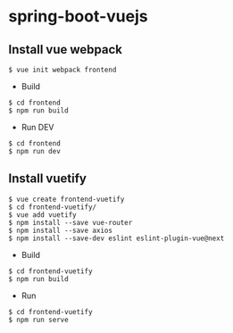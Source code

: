 # spring-boot-vuejs

## Install vue webpack

```
$ vue init webpack frontend
```

* Build
```
$ cd frontend
$ npm run build
```

* Run DEV
```
$ cd frontend
$ npm run dev
```

## Install vuetify

```
$ vue create frontend-vuetify
$ cd frontend-vuetify/
$ vue add vuetify
$ npm install --save vue-router
$ npm install --save axios
$ npm install --save-dev eslint eslint-plugin-vue@next
```

* Build
```
$ cd frontend-vuetify
$ npm run build
```

* Run
```
$ cd frontend-vuetify
$ npm run serve
```
